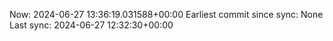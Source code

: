 Now: 2024-06-27 13:36:19.031588+00:00 Earliest commit since sync: None Last sync: 2024-06-27 12:32:30+00:00
